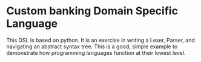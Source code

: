 # Custom banking Domain Specific Language
This DSL is based on python. It is an exercise in writing a Lexer, Parser, and navigating an abstract syntax tree.
This is a good, simple example to demonstrate how programming languages function at their lowest level.
